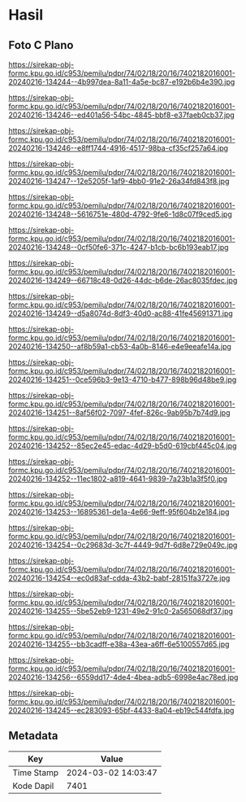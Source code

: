 # Hasil

## Foto C Plano

https://sirekap-obj-formc.kpu.go.id/c953/pemilu/pdpr/74/02/18/20/16/7402182016001-20240216-134244--4b997dea-8a11-4a5e-bc87-e192b6b4e390.jpg

https://sirekap-obj-formc.kpu.go.id/c953/pemilu/pdpr/74/02/18/20/16/7402182016001-20240216-134246--ed401a56-54bc-4845-bbf8-e37faeb0cb37.jpg

https://sirekap-obj-formc.kpu.go.id/c953/pemilu/pdpr/74/02/18/20/16/7402182016001-20240216-134246--e8ff1744-4916-4517-98ba-cf35cf257a64.jpg

https://sirekap-obj-formc.kpu.go.id/c953/pemilu/pdpr/74/02/18/20/16/7402182016001-20240216-134247--12e5205f-1af9-4bb0-91e2-26a34fd843f8.jpg

https://sirekap-obj-formc.kpu.go.id/c953/pemilu/pdpr/74/02/18/20/16/7402182016001-20240216-134248--5616751e-480d-4792-9fe6-1d8c07f9ced5.jpg

https://sirekap-obj-formc.kpu.go.id/c953/pemilu/pdpr/74/02/18/20/16/7402182016001-20240216-134248--0cf50fe6-371c-4247-b1cb-bc6b193eab17.jpg

https://sirekap-obj-formc.kpu.go.id/c953/pemilu/pdpr/74/02/18/20/16/7402182016001-20240216-134249--66718c48-0d26-44dc-b6de-26ac8035fdec.jpg

https://sirekap-obj-formc.kpu.go.id/c953/pemilu/pdpr/74/02/18/20/16/7402182016001-20240216-134249--d5a8074d-8df3-40d0-ac88-41fe45691371.jpg

https://sirekap-obj-formc.kpu.go.id/c953/pemilu/pdpr/74/02/18/20/16/7402182016001-20240216-134250--af8b59a1-cb53-4a0b-8146-e4e9eeafe14a.jpg

https://sirekap-obj-formc.kpu.go.id/c953/pemilu/pdpr/74/02/18/20/16/7402182016001-20240216-134251--0ce596b3-9e13-4710-b477-898b96d48be9.jpg

https://sirekap-obj-formc.kpu.go.id/c953/pemilu/pdpr/74/02/18/20/16/7402182016001-20240216-134251--8af56f02-7097-4fef-826c-9ab95b7b74d9.jpg

https://sirekap-obj-formc.kpu.go.id/c953/pemilu/pdpr/74/02/18/20/16/7402182016001-20240216-134252--85ec2e45-edac-4d29-b5d0-619cbf445c04.jpg

https://sirekap-obj-formc.kpu.go.id/c953/pemilu/pdpr/74/02/18/20/16/7402182016001-20240216-134252--11ec1802-a819-4641-9839-7a23b1a3f5f0.jpg

https://sirekap-obj-formc.kpu.go.id/c953/pemilu/pdpr/74/02/18/20/16/7402182016001-20240216-134253--16895361-de1a-4e66-9eff-95f604b2e184.jpg

https://sirekap-obj-formc.kpu.go.id/c953/pemilu/pdpr/74/02/18/20/16/7402182016001-20240216-134254--0c29683d-3c7f-4449-9d7f-6d8e729e049c.jpg

https://sirekap-obj-formc.kpu.go.id/c953/pemilu/pdpr/74/02/18/20/16/7402182016001-20240216-134254--ec0d83af-cdda-43b2-babf-28151fa3727e.jpg

https://sirekap-obj-formc.kpu.go.id/c953/pemilu/pdpr/74/02/18/20/16/7402182016001-20240216-134255--5be52eb9-1231-49e2-91c0-2a565068df37.jpg

https://sirekap-obj-formc.kpu.go.id/c953/pemilu/pdpr/74/02/18/20/16/7402182016001-20240216-134255--bb3cadff-e38a-43ea-a6ff-6e5100557d65.jpg

https://sirekap-obj-formc.kpu.go.id/c953/pemilu/pdpr/74/02/18/20/16/7402182016001-20240216-134256--6559dd17-4de4-4bea-adb5-6998e4ac78ed.jpg

https://sirekap-obj-formc.kpu.go.id/c953/pemilu/pdpr/74/02/18/20/16/7402182016001-20240216-134245--ec283093-65bf-4433-8a04-eb19c544fdfa.jpg


## Metadata

| Key        | Value               |
| ---------- | ------------------- |
| Time Stamp | 2024-03-02 14:03:47 |
| Kode Dapil | 7401                |



